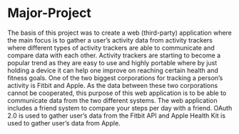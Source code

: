 # Major-Project

The basis of this project was to create a web (third-party) application where the main focus is to gather a user’s activity data from activity trackers where different types of activity trackers are able to communicate and compare data with each other. Activity trackers are starting to become a popular trend as they are easy to use and highly portable where by just holding a device it can help one improve on reaching certain health and fitness goals. One of the two biggest corporations for tracking a person’s activity is Fitbit and Apple. As the data between these two corporations cannot be cooperated, this purpose of this web application is to be able to communicate data from the two different systems. The web application includes a friend system to compare your steps per day with a friend. OAuth 2.0 is used to gather user’s data from the Fitbit API and Apple Health Kit is used to gather user’s data from Apple.
